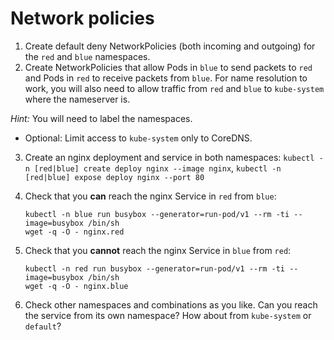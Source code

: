 # Network policies

1. Create default deny NetworkPolicies (both incoming and outgoing) for the `red` and `blue` namespaces.
2. Create NetworkPolicies that allow Pods in `blue` to send packets to `red` and Pods in `red` to receive packets from `blue`.
  For name resolution to work, you will also need to allow traffic from `red` and `blue` to `kube-system` where the nameserver is.

  *Hint:* You will need to label the namespaces.
  - Optional: Limit access to `kube-system` only to CoreDNS.
3. Create an nginx deployment and service in both namespaces: `kubectl -n [red|blue] create deploy nginx --image nginx`, `kubectl -n [red|blue] expose deploy nginx --port 80`
4. Check that you **can** reach the nginx Service in `red` from `blue`:
   ```shell
   kubectl -n blue run busybox --generator=run-pod/v1 --rm -ti --image=busybox /bin/sh
   wget -q -O - nginx.red
   ```
5. Check that you **cannot** reach the nginx Service in `blue` from `red`:

   ```shell
   kubectl -n red run busybox --generator=run-pod/v1 --rm -ti --image=busybox /bin/sh
   wget -q -O - nginx.blue
   ```
6. Check other namespaces and combinations as you like. Can you reach the service from its own namespace? How about from `kube-system` or `default`?

